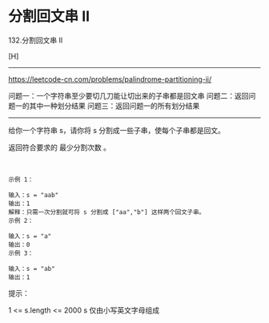 # 分割回文串 II
132.分割回文串 II

[H]

---


https://leetcode-cn.com/problems/palindrome-partitioning-ii/


问题一：一个字符串至少要切几刀能让切出来的子串都是回文串
问题二：返回问题一的其中一种划分结果
问题三：返回问题一的所有划分结果

---

给你一个字符串 s，请你将 s 分割成一些子串，使每个子串都是回文。

返回符合要求的 最少分割次数 。

 
```
示例 1：

输入：s = "aab"
输出：1
解释：只需一次分割就可将 s 分割成 ["aa","b"] 这样两个回文子串。
示例 2：

输入：s = "a"
输出：0
示例 3：

输入：s = "ab"
输出：1
```

提示：

1 <= s.length <= 2000
s 仅由小写英文字母组成
